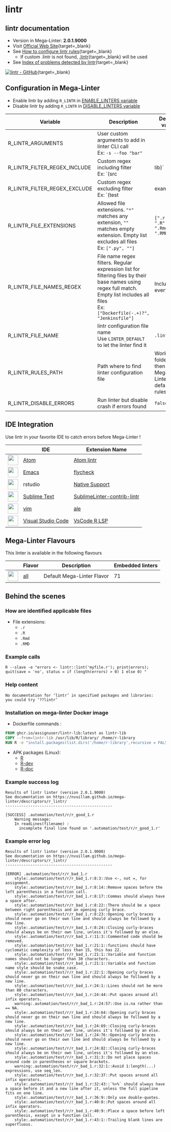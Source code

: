 <!-- markdownlint-disable MD033 MD041 -->
<!-- Generated by .automation/build.py, please do not update manually -->
# lintr

## lintr documentation

- Version in Mega-Linter: **2.0.1.9000**
- Visit [Official Web Site](https://github.com/jimhester/lintr#readme){target=_blank}
- See [How to configure lintr rules](https://github.com/jimhester/lintr#project-configuration){target=_blank}
  - If custom .lintr is not found, [.lintr](https://github.com/nvuillam/mega-linter/tree/master/TEMPLATES/.lintr){target=_blank} will be used
- See [Index of problems detected by lintr](https://github.com/jimhester/lintr#available-linters){target=_blank}

[![lintr - GitHub](https://gh-card.dev/repos/jimhester/lintr.svg?fullname=)](https://github.com/jimhester/lintr){target=_blank}

## Configuration in Mega-Linter

- Enable lintr by adding `R_LINTR` in [ENABLE_LINTERS variable](/configuration/#activation-and-deactivation)
- Disable lintr by adding `R_LINTR` in [DISABLE_LINTERS variable](/configuration/#activation-and-deactivation)

| Variable | Description | Default value |
| ----------------- | -------------- | -------------- |
| R_LINTR_ARGUMENTS | User custom arguments to add in linter CLI call<br/>Ex: `-s --foo "bar"` |  |
| R_LINTR_FILTER_REGEX_INCLUDE | Custom regex including filter<br/>Ex: `(src|lib)` | Include every file |
| R_LINTR_FILTER_REGEX_EXCLUDE | Custom regex excluding filter<br/>Ex: `(test|examples)` | Exclude no file |
| R_LINTR_FILE_EXTENSIONS | Allowed file extensions. `"*"` matches any extension, `""` matches empty extension. Empty list excludes all files<br/>Ex: `[".py", ""]` | `[".r", ".R", ".Rmd", ".RMD"]` |
| R_LINTR_FILE_NAMES_REGEX | File name regex filters. Regular expression list for filtering files by their base names using regex full match. Empty list includes all files<br/>Ex: `["Dockerfile(-.+)?", "Jenkinsfile"]` | Include every file |
| R_LINTR_FILE_NAME | lintr configuration file name</br>Use `LINTER_DEFAULT` to let the linter find it | `.lintr` |
| R_LINTR_RULES_PATH | Path where to find linter configuration file | Workspace folder, then Mega-Linter default rules |
| R_LINTR_DISABLE_ERRORS | Run linter but disable crash if errors found | `false` |

## IDE Integration

Use lintr in your favorite IDE to catch errors before Mega-Linter !

| <!-- --> | IDE | Extension Name |
| :--: | ----------------- | -------------- |
| <img src="https://github.com/nvuillam/mega-linter/raw/master/docs/assets/icons/atom.ico" alt="" height="32px" class="megalinter-icon"></a> | [Atom](https://atom.io/) | [Atom lintr](https://github.com/AtomLinter/linter-lintr) |
| <img src="https://github.com/nvuillam/mega-linter/raw/master/docs/assets/icons/emacs.ico" alt="" height="32px" class="megalinter-icon"></a> | [Emacs](https://www.gnu.org/software/emacs/) | [flycheck](http://www.flycheck.org/en/latest/languages.html#r) |
| <img src="https://github.com/nvuillam/mega-linter/raw/master/docs/assets/icons/default.ico" alt="" height="32px" class="megalinter-icon"></a> | rstudio | [Native Support](https://rstudio.com/) |
| <img src="https://github.com/nvuillam/mega-linter/raw/master/docs/assets/icons/sublime.ico" alt="" height="32px" class="megalinter-icon"></a> | [Sublime Text](https://www.sublimetext.com/) | [SublimeLinter-contrib-lintr](https://github.com/jimhester/SublimeLinter-contrib-lintr) |
| <img src="https://github.com/nvuillam/mega-linter/raw/master/docs/assets/icons/vim.ico" alt="" height="32px" class="megalinter-icon"></a> | [vim](https://www.vim.org/) | [ale](https://github.com/dense-analysis/ale) |
| <img src="https://github.com/nvuillam/mega-linter/raw/master/docs/assets/icons/vscode.ico" alt="" height="32px" class="megalinter-icon"></a> | [Visual Studio Code](https://code.visualstudio.com/) | [VsCode R LSP](https://marketplace.visualstudio.com/items?itemName=REditorSupport.r-lsp) |

## Mega-Linter Flavours

This linter is available in the following flavours

| <!-- --> | Flavor | Description | Embedded linters |
| :------: | ------ | ----------- | ---------------- |
| <img src="https://github.com/nvuillam/mega-linter/raw/master/docs/assets/images/mega-linter-square.png" alt="" height="32px" class="megalinter-icon"></a> | [all](https://nvuillam.github.io/mega-linter/supported-linters/) | Default Mega-Linter Flavor | 71 |

## Behind the scenes

### How are identified applicable files

- File extensions:
  - `.r`
  - `.R`
  - `.Rmd`
  - `.RMD`

<!-- markdownlint-disable -->
<!-- /* cSpell:disable */ -->

### Example calls

```shell
R --slave -e "errors <- lintr::lint('myfile.r'); print(errors); quit(save = 'no', status = if (length(errors) > 0) 1 else 0) "
```


### Help content

```shell
No documentation for ‘lintr’ in specified packages and libraries:
you could try ‘??lintr’
```

### Installation on mega-linter Docker image

- Dockerfile commands :
```dockerfile
FROM ghcr.io/assignuser/lintr-lib:latest as lintr-lib
COPY --from=lintr-lib /usr/lib/R/library/ /home/r-library
RUN R -e "install.packages(list.dirs('/home/r-library',recursive = FALSE), repos = NULL, type = 'source')"
```

- APK packages (Linux):
  - [R](https://pkgs.alpinelinux.org/packages?branch=edge&name=R)
  - [R-dev](https://pkgs.alpinelinux.org/packages?branch=edge&name=R-dev)
  - [R-doc](https://pkgs.alpinelinux.org/packages?branch=edge&name=R-doc)

### Example success log

```shell
Results of lintr linter (version 2.0.1.9000)
See documentation on https://nvuillam.github.io/mega-linter/descriptors/r_lintr/
-----------------------------------------------

[SUCCESS] .automation/test/r/r_good_1.r
    Warning message:
    In readLines(filename) :
      incomplete final line found on '.automation/test/r/r_good_1.r'

```

### Example error log

```shell
Results of lintr linter (version 2.0.1.9000)
See documentation on https://nvuillam.github.io/mega-linter/descriptors/r_lintr/
-----------------------------------------------

[ERROR] .automation/test/r/r_bad_1.r
    style:.automation/test/r/r_bad_1.r:8:3::Use <-, not =, for assignment.
    style:.automation/test/r/r_bad_1.r:8:14::Remove spaces before the left parenthesis in a function call.
    style:.automation/test/r/r_bad_1.r:8:17::Commas should always have a space after.
    style:.automation/test/r/r_bad_1.r:8:22::There should be a space between right parenthesis and an opening curly brace.
    style:.automation/test/r/r_bad_1.r:8:23::Opening curly braces should never go on their own line and should always be followed by a new line.
    style:.automation/test/r/r_bad_1.r:8:24::Closing curly-braces should always be on their own line, unless it's followed by an else.
    style:.automation/test/r/r_bad_1.r:11:3::Commented code should be removed.
    style:.automation/test/r/r_bad_1.r:21:1::functions should have cyclomatic complexity of less than 15, this has 22.
    style:.automation/test/r/r_bad_1.r:21:1::Variable and function names should not be longer than 30 characters.
    style:.automation/test/r/r_bad_1.r:21:1::Variable and function name style should be snake_case.
    style:.automation/test/r/r_bad_1.r:22:1::Opening curly braces should never go on their own line and should always be followed by a new line.
    style:.automation/test/r/r_bad_1.r:24:1::Lines should not be more than 80 characters.
    style:.automation/test/r/r_bad_1.r:24:44::Put spaces around all infix operators.
    warning:.automation/test/r/r_bad_1.r:24:57::Use is.na rather than == NA.
    style:.automation/test/r/r_bad_1.r:24:64::Opening curly braces should never go on their own line and should always be followed by a new line.
    style:.automation/test/r/r_bad_1.r:24:69::Closing curly-braces should always be on their own line, unless it's followed by an else.
    style:.automation/test/r/r_bad_1.r:24:76::Opening curly braces should never go on their own line and should always be followed by a new line.
    style:.automation/test/r/r_bad_1.r:24:82::Closing curly-braces should always be on their own line, unless it's followed by an else.
    style:.automation/test/r/r_bad_1.r:31:3::Do not place spaces around code in parentheses or square brackets.
    warning:.automation/test/r/r_bad_1.r:32:1::Avoid 1:length(...) expressions, use seq_len.
    style:.automation/test/r/r_bad_1.r:32:37::Put spaces around all infix operators.
    style:.automation/test/r/r_bad_1.r:32:43::`%>%` should always have a space before it and a new line after it, unless the full pipeline fits on one line.
    style:.automation/test/r/r_bad_1.r:36:9::Only use double-quotes.
    style:.automation/test/r/r_bad_1.r:40:8::Put spaces around all infix operators.
    style:.automation/test/r/r_bad_1.r:40:9::Place a space before left parenthesis, except in a function call.
    style:.automation/test/r/r_bad_1.r:43:1::Trailing blank lines are superfluous.

```
